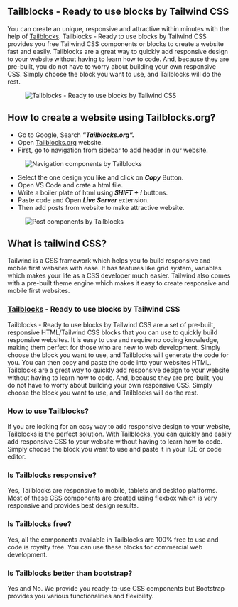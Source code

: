 <!-- wp:heading -->
<h2 id="h-tailblocks-ready-to-use-blocks-by-tailwind-css">Tailblocks - Ready to use blocks by Tailwind CSS</h2>
<!-- /wp:heading -->

<!-- wp:paragraph -->
<p>You can create an unique, responsive and attractive within minutes with the help of <a href="https://tailblocks.org/">Tailblocks</a>. Tailblocks - Ready to use blocks by Tailwind CSS provides you free Tailwind CSS components or blocks to create a website fast and easily. Tailblocks are a great way to quickly add responsive design to your website without having to learn how to code. And, because they are pre-built, you do not have to worry about building your own responsive CSS. Simply choose the block you want to use, and Tailblocks will do the rest.</p>
<!-- /wp:paragraph -->

<!-- wp:image {"align":"center"} -->
<figure class="wp-block-image aligncenter"><img src="https://h-educate.in/wp-content/uploads/2022/08/Screenshot-2022-08-23-113224.png" alt="Tailblocks - Ready to use blocks by Tailwind CSS"/></figure>
<!-- /wp:image -->

<!-- wp:heading -->
<h2 id="h-how-to-create-a-website-using-tailblocks-org">How to create a website using Tailblocks.org?</h2>
<!-- /wp:heading -->

<!-- wp:list -->
<ul><li>Go to Google, Search <em><strong>"Tailblocks.org".</strong></em></li><li>Open <a href="https://tailblocks.org/">Tailblocks.org</a> website.</li><li>First, go to navigation from sidebar to add header in our website.</li></ul>
<!-- /wp:list -->

<!-- wp:image {"align":"center"} -->
<figure class="wp-block-image aligncenter"><img src="https://h-educate.in/wp-content/uploads/2022/08/header.png" alt="Navigation components by Tailblocks"/></figure>
<!-- /wp:image -->

<!-- wp:list -->
<ul><li>Select the one design you like and click on <em><strong>Copy</strong></em> Button.</li><li>Open VS Code and crate a html file.</li><li>Write a boiler plate of html using<em><strong> SHIFT + !</strong> </em>buttons.</li><li>Paste code and Open <em><strong>Live Server&nbsp;</strong></em>extension.</li><li>Then add posts from website to make attractive website.</li></ul>
<!-- /wp:list -->

<!-- wp:image {"align":"center"} -->
<figure class="wp-block-image aligncenter"><img src="https://h-educate.in/wp-content/uploads/2022/08/post.png" alt="Post components by Tailblocks"/></figure>
<!-- /wp:image -->

<!-- wp:heading -->
<h2 id="h-what-is-tailwind-css">What is tailwind CSS?</h2>
<!-- /wp:heading -->

<!-- wp:html -->
<div class="text-xl md:text-xl m-2 ">Tailwind is a CSS framework which helps you to build responsive and mobile first websites with ease. It has features like grid system, variables which makes your life as a CSS developer much easier. Tailwind also comes with a pre-built theme engine which makes it easy to create responsive and mobile first websites.</div>
<!-- /wp:html -->

<!-- wp:heading {"level":3} -->
<h3 id="h-tailblocks-ready-to-use-blocks-by-tailwind-css-1"><a href="https://tailblocks.org/">Tailblocks</a> - Ready to use blocks by Tailwind CSS</h3>
<!-- /wp:heading -->

<!-- wp:html -->
<div class="text-xl md:text-xl m-2 ">Tailblocks - Ready to use blocks by Tailwind CSS are a set of pre-built, responsive HTML/Tailwind CSS blocks that you can use to quickly build responsive websites. It is easy to use and require no coding knowledge, making them perfect for those who are new to web development. Simply choose the block you want to use, and Tailblocks will generate the code for you. You can then copy and paste the code into your websites HTML.</div>
<!-- /wp:html -->

<!-- wp:html -->
<div class="text-xl md:text-xl m-2 ">Tailblocks are a great way to quickly add responsive design to your website without having to learn how to code. And, because they are pre-built, you do not have to worry about building your own responsive CSS. Simply choose the block you want to use, and Tailblocks will do the rest.</div>
<!-- /wp:html -->

<!-- wp:heading {"level":3} -->
<h3 id="h-how-to-use-tailblocks">How to use Tailblocks?</h3>
<!-- /wp:heading -->

<!-- wp:html -->
<div class="text-xl md:text-xl m-2 ">If you are looking for an easy way to add responsive design to your website, Tailblocks is the perfect solution. With Tailblocks, you can quickly and easily add responsive CSS to your website without having to learn how to code. Simply choose the block you want to use and paste it in your IDE or code editor.</div>
<!-- /wp:html -->

<!-- wp:heading {"level":3} -->
<h3 id="h-is-tailblocks-responsive">Is Tailblocks responsive?</h3>
<!-- /wp:heading -->

<!-- wp:html -->
<div class="text-xl md:text-xl m-2 ">Yes, Tailblocks are responsive to mobile, tablets and desktop platforms. Most of these CSS components are created using flexbox which is very responsive and provides best design results.</div>
<!-- /wp:html -->

<!-- wp:heading {"level":3} -->
<h3 id="h-is-tailblocks-free">Is Tailblocks free?</h3>
<!-- /wp:heading -->

<!-- wp:html -->
<div class="text-xl md:text-xl m-2 ">Yes, all the components available in Tailblocks are 100% free to use and code is royalty free. You can use these blocks for commercial web development.</div>
<!-- /wp:html -->

<!-- wp:heading {"level":3} -->
<h3 id="h-is-tailblocks-better-than-bootstrap">Is Tailblocks better than bootstrap?</h3>
<!-- /wp:heading -->

<!-- wp:html -->
<div class="text-xl md:text-xl m-2 ">Yes and No. We provide you ready-to-use CSS components but Bootstrap provides you various functionalities and flexibility.</div>
<!-- /wp:html -->

<!-- wp:html -->


